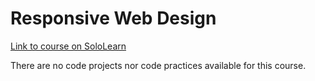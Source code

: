 # Responsive Web Design

[Link to course on SoloLearn](https://www.sololearn.com/learning/1162)

There are no code projects nor code practices available for this course.